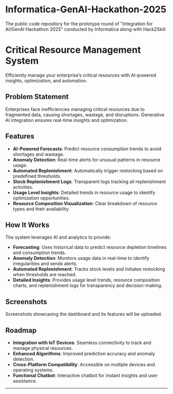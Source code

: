 # Informatica-GenAI-Hackathon-2025
The public code repository for the prototype round of "Integration for AI/GenAI Hackathon 2025" conducted by Informatica along with Hack2Skill

# Critical Resource Management System

Efficiently manage your enterprise’s critical resources with AI-powered insights, optimization, and automation. 

## Problem Statement

Enterprises face inefficiencies managing critical resources due to fragmented data, causing shortages, wastage, and disruptions. Generative AI integration ensures real-time insights and optimization.

## Features

- **AI-Powered Forecasts**: Predict resource consumption trends to avoid shortages and wastage.
- **Anomaly Detection**: Real-time alerts for unusual patterns in resource usage.
- **Automated Replenishment**: Automatically trigger restocking based on predefined thresholds.
- **Stock Replenishment Logs**: Transparent logs tracking all replenishment activities.
- **Usage Level Insights**: Detailed trends in resource usage to identify optimization opportunities.
- **Resource Composition Visualization**: Clear breakdown of resource types and their availability.

## How It Works

The system leverages AI and analytics to provide:

- **Forecasting**: Uses historical data to predict resource depletion timelines and consumption trends.
- **Anomaly Detection**: Monitors usage data in real-time to identify irregularities and sends alerts.
- **Automated Replenishment**: Tracks stock levels and initiates restocking when thresholds are reached.
- **Detailed Insights**: Provides usage level trends, resource composition charts, and replenishment logs for transparency and decision-making.

## Screenshots

Screenshots showcasing the dashboard and its features will be uploaded.

## Roadmap

- **Integration with IoT Devices**: Seamless connectivity to track and manage physical resources.
- **Enhanced Algorithms**: Improved prediction accuracy and anomaly detection.
- **Cross-Platform Compatibility**: Accessible on multiple devices and operating systems.
- **Functional Chatbot**: Interactive chatbot for instant insights and user assistance.

---

